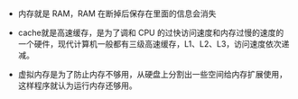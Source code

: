 ##

- 内存就是 RAM，RAM 在断掉后保存在里面的信息会消失

- cache就是高速缓存，是为了调和 CPU 的过快访问速度和内存过慢的速度的一个硬件，现代计算机一般都有三级高速缓存，L1、L2、L3，访问速度依次递减。

- 虚拟内存是为了防止内存不够用，从硬盘上分割出一些空间给内存扩展使用，这样程序就认为运行内存还够用。